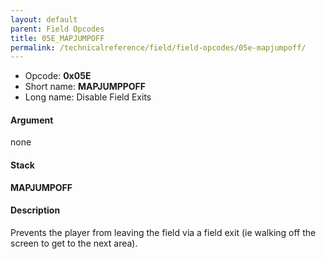 ```yaml
---
layout: default
parent: Field Opcodes
title: 05E_MAPJUMPOFF
permalink: /technicalreference/field/field-opcodes/05e-mapjumpoff/
---
```


-   Opcode: **0x05E**
-   Short name: **MAPJUMPPOFF**
-   Long name: Disable Field Exits

#### Argument

none

#### Stack

  
**MAPJUMPOFF**

#### Description

Prevents the player from leaving the field via a field exit (ie walking off the screen to get to the next area).
